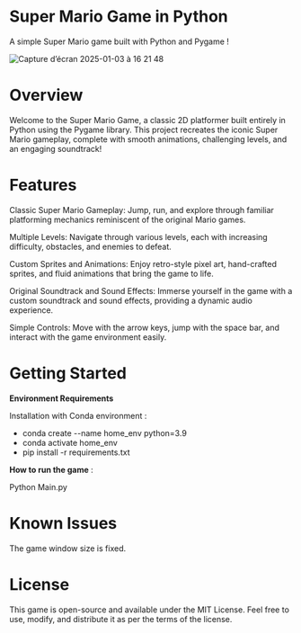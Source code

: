 # Super Mario Game in Python
A simple Super Mario game built with Python and Pygame !

![Capture d’écran 2025-01-03 à 16 21 48](https://github.com/user-attachments/assets/0922249e-c792-4bfe-9f64-ffab13b89765)


# Overview

Welcome to the Super Mario Game, a classic 2D platformer built entirely in Python using the Pygame library. This project recreates the iconic Super Mario gameplay, complete with smooth animations, challenging levels, and an engaging soundtrack!


# Features

Classic Super Mario Gameplay: Jump, run, and explore through familiar platforming mechanics reminiscent of the original Mario games.

Multiple Levels: Navigate through various levels, each with increasing difficulty, obstacles, and enemies to defeat.

Custom Sprites and Animations: Enjoy retro-style pixel art, hand-crafted sprites, and fluid animations that bring the game to life.

Original Soundtrack and Sound Effects: Immerse yourself in the game with a custom soundtrack and sound effects, providing a dynamic audio experience.

Simple Controls: Move with the arrow keys, jump with the space bar, and interact with the game environment easily.

# Getting Started 

**Environment Requirements**

Installation with Conda environment : 

 - conda create --name home_env python=3.9
 - conda activate home_env
 - pip install -r requirements.txt

**How to run the game** : 

Python Main.py 


# Known Issues

The game window size is fixed.

# License

This game is open-source and available under the MIT License. Feel free to use, modify, and distribute it as per the terms of the license.




